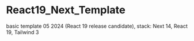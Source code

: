 # React19_Next_Template
basic template 05 2024 (React 19 release candidate), stack: Next 14, React 19, Tailwind 3
